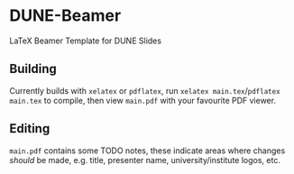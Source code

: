 # DUNE-Beamer

LaTeX Beamer Template for DUNE Slides

## Building

Currently builds with `xelatex` or `pdflatex`, run `xelatex main.tex`/`pdflatex main.tex` to compile, then view `main.pdf` with your favourite PDF viewer.


## Editing

`main.pdf` contains some TODO notes, these indicate areas where changes _should_ be made, e.g. title, presenter name, university/institute logos, etc.

